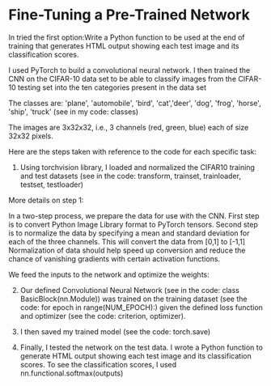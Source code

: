 # Fine-Tuning a Pre-Trained Network

In tried the first option:Write a Python function to be used at the end of training that generates HTML output showing
each test image and its classification scores.

I used PyTorch to build a convolutional neural network. I then trained the CNN on the CIFAR-10 data set to be able to classify images from the CIFAR-10 testing set into the ten categories present in the data set

The classes are: 'plane', 'automobile', 'bird', 'cat','deer', 'dog', 'frog', 'horse', 'ship', 'truck' (see in my code: classes)

The images are 3x32x32, i.e., 3 channels (red, green, blue) each of size 32x32 pixels.


Here are the steps taken with reference to the code for each specific task:

1. Using torchvision library, I loaded and normalized the CIFAR10 training and test datasets (see in the code: transform, trainset, trainloader, testset, testloader)

More details on step 1:

In a two-step process, we prepare the data for use with the CNN. First step is to convert Python Image Library format to PyTorch tensors. Second step is to normalize the data by specifying a  mean and standard deviation for each of the three channels. This will convert the data from [0,1] to [-1,1]
Normalization of data should help speed up conversion and reduce the chance of vanishing gradients with certain activation functions.


We feed the inputs to the network and optimize the weights:


2. Our defined Convolutional Neural Network (see in the code: class BasicBlock(nn.Module)) was trained on the training dataset (see the code: for epoch in range(NUM_EPOCH):) given the defined loss function and optimizer (see the code: criterion, optimizer). 


3. I then saved my trained model (see the code: torch.save)

4. Finally, I tested the network on the test data. I wrote a Python function to generate HTML output showing each test image and its classification scores. To see the classification scores, I used nn.functional.softmax(outputs)








